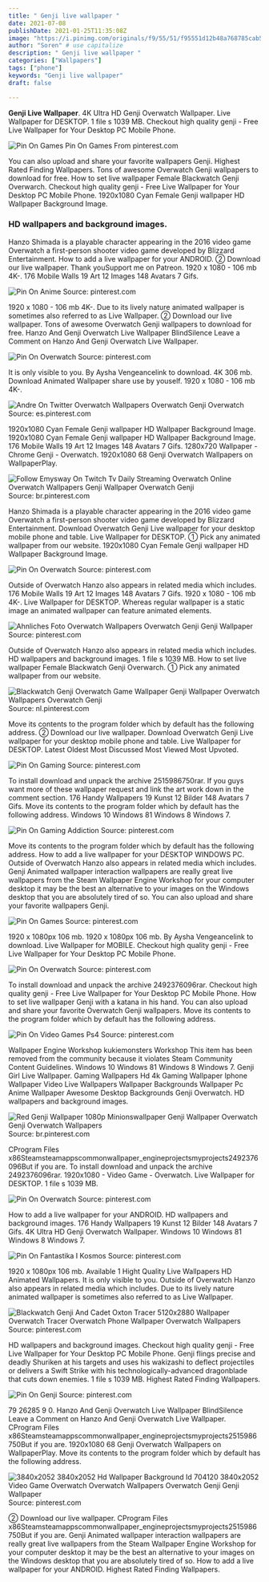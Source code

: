```yaml
---
title: " Genji live wallpaper "
date: 2021-07-08
publishDate: 2021-01-25T11:35:08Z
image: "https://i.pinimg.com/originals/f9/55/51/f95551d12b48a768785cab578f87fea1.jpg"
author: "Soren" # use capitalize
description: " Genji live wallpaper "
categories: ["Wallpapers"]
tags: ["phone"]
keywords: "Genji live wallpaper"
draft: false

---
```



**Genji Live Wallpaper**. 4K Ultra HD Genji Overwatch Wallpaper. Live Wallpaper for DESKTOP. 1 file s 1039 MB. Checkout high quality genji - Free Live Wallpaper for Your Desktop PC Mobile Phone.

![Pin On Games](https://i.pinimg.com/originals/4f/27/6a/4f276ab37fe65ca3fc7bc0d2d7fdbf2a.jpg "Pin On Games")
Pin On Games From pinterest.com


You can also upload and share your favorite wallpapers Genji. Highest Rated Finding Wallpapers. Tons of awesome Overwatch Genji wallpapers to download for free. How to set live wallpaper Female Blackwatch Genji Overwarch. Checkout high quality genji - Free Live Wallpaper for Your Desktop PC Mobile Phone. 1920x1080 Cyan Female Genji wallpaper HD Wallpaper Background Image.

### HD wallpapers and background images.

Hanzo Shimada is a playable character appearing in the 2016 video game Overwatch a first-person shooter video game developed by Blizzard Entertainment. How to add a live wallpaper for your ANDROID. ② Download our live wallpaper. Thank youSupport me on Patreon. 1920 x 1080 - 106 mb 4K-. 176 Mobile Walls 19 Art 12 Images 148 Avatars 7 Gifs.


![Pin On Anime](https://i.pinimg.com/originals/cb/8c/d5/cb8cd5b4bb383684e6e28b4b48a6871e.jpg "Pin On Anime")
Source: pinterest.com

1920 x 1080 - 106 mb 4K-. Due to its lively nature animated wallpaper is sometimes also referred to as Live Wallpaper. ② Download our live wallpaper. Tons of awesome Overwatch Genji wallpapers to download for free. Hanzo And Genji Overwatch Live Wallpaper BlindSilence Leave a Comment on Hanzo And Genji Overwatch Live Wallpaper.

![Pin On Overwatch](https://i.pinimg.com/originals/c4/55/72/c45572c74f3903174e803c8ad3801cfc.png "Pin On Overwatch")
Source: pinterest.com

It is only visible to you. By Aysha Vengeancelink to download. 4K 306 mb. Download Animated Wallpaper share use by youself. 1920 x 1080 - 106 mb 4K-.

![Andre On Twitter Overwatch Wallpapers Overwatch Genji Overwatch](https://i.pinimg.com/originals/0f/aa/61/0faa61ae35c4f8dbb00c6b3a3f659846.jpg "Andre On Twitter Overwatch Wallpapers Overwatch Genji Overwatch")
Source: es.pinterest.com

1920x1080 Cyan Female Genji wallpaper HD Wallpaper Background Image. 1920x1080 Cyan Female Genji wallpaper HD Wallpaper Background Image. 176 Mobile Walls 19 Art 12 Images 148 Avatars 7 Gifs. 1280x720 Wallpaper - Chrome Genji - Overwatch. 1920x1080 68 Genji Overwatch Wallpapers on WallpaperPlay.

![Follow Emysway On Twitch Tv Daily Streaming Overwatch Online Overwatch Wallpapers Genji Wallpaper Overwatch Genji](https://i.pinimg.com/originals/1e/cd/ea/1ecdeac1c65e712fc4bf200af2e8fb2d.jpg "Follow Emysway On Twitch Tv Daily Streaming Overwatch Online Overwatch Wallpapers Genji Wallpaper Overwatch Genji")
Source: br.pinterest.com

Hanzo Shimada is a playable character appearing in the 2016 video game Overwatch a first-person shooter video game developed by Blizzard Entertainment. Download Overwatch Genji Live wallpaper for your desktop mobile phone and table. Live Wallpaper for DESKTOP. ① Pick any animated wallpaper from our website. 1920x1080 Cyan Female Genji wallpaper HD Wallpaper Background Image.

![Pin On Overwatch](https://i.pinimg.com/originals/52/ff/d3/52ffd3f4739dbafc04b8bc610ec04a59.jpg "Pin On Overwatch")
Source: pinterest.com

Outside of Overwatch Hanzo also appears in related media which includes. 176 Mobile Walls 19 Art 12 Images 148 Avatars 7 Gifs. 1920 x 1080 - 106 mb 4K-. Live Wallpaper for DESKTOP. Whereas regular wallpaper is a static image an animated wallpaper can feature animated elements.

![Ahnliches Foto Overwatch Wallpapers Overwatch Genji Genji Wallpaper](https://i.pinimg.com/originals/8b/ea/fd/8beafd0bedfe11cb1af76c8be02bbf2e.gif "Ahnliches Foto Overwatch Wallpapers Overwatch Genji Genji Wallpaper")
Source: pinterest.com

Outside of Overwatch Hanzo also appears in related media which includes. HD wallpapers and background images. 1 file s 1039 MB. How to set live wallpaper Female Blackwatch Genji Overwarch. ① Pick any animated wallpaper from our website.

![Blackwatch Genji Overwatch Game Wallpaper Genji Wallpaper Overwatch Wallpapers Overwatch Genji](https://i.pinimg.com/originals/52/f2/c6/52f2c6e76116cbfe6b4d7b7796d4ec71.jpg "Blackwatch Genji Overwatch Game Wallpaper Genji Wallpaper Overwatch Wallpapers Overwatch Genji")
Source: nl.pinterest.com

Move its contents to the program folder which by default has the following address. ② Download our live wallpaper. Download Overwatch Genji Live wallpaper for your desktop mobile phone and table. Live Wallpaper for DESKTOP. Latest Oldest Most Discussed Most Viewed Most Upvoted.

![Pin On Gaming](https://i.pinimg.com/736x/c6/50/c9/c650c98a2564343a9a9741b558be727a.jpg "Pin On Gaming")
Source: pinterest.com

To install download and unpack the archive 2515986750rar. If you guys want more of these wallpaper request and link the art work down in the comment section. 176 Handy Wallpapers 19 Kunst 12 Bilder 148 Avatars 7 Gifs. Move its contents to the program folder which by default has the following address. Windows 10 Windows 81 Windows 8 Windows 7.

![Pin On Gaming Addiction](https://i.pinimg.com/originals/28/c5/7f/28c57fa3f0adc2f2d13e4fabbbab63c4.jpg "Pin On Gaming Addiction")
Source: pinterest.com

Move its contents to the program folder which by default has the following address. How to add a live wallpaper for your DESKTOP WINDOWS PC. Outside of Overwatch Hanzo also appears in related media which includes. Genji Animated wallpaper interaction wallpapers are really great live wallpapers from the Steam Wallpaper Engine Workshop for your computer desktop it may be the best an alternative to your images on the Windows desktop that you are absolutely tired of so. You can also upload and share your favorite wallpapers Genji.

![Pin On Games](https://i.pinimg.com/originals/4f/27/6a/4f276ab37fe65ca3fc7bc0d2d7fdbf2a.jpg "Pin On Games")
Source: pinterest.com

1920 x 1080px 106 mb. 1920 x 1080px 106 mb. By Aysha Vengeancelink to download. Live Wallpaper for MOBILE. Checkout high quality genji - Free Live Wallpaper for Your Desktop PC Mobile Phone.

![Pin On Overwatch](https://i.pinimg.com/originals/ce/6f/f2/ce6ff2da17f1c57b8cb8aaa781f5b59b.png "Pin On Overwatch")
Source: pinterest.com

To install download and unpack the archive 2492376096rar. Checkout high quality genji - Free Live Wallpaper for Your Desktop PC Mobile Phone. How to set live wallpaper Genji with a katana in his hand. You can also upload and share your favorite Overwatch Genji wallpapers. Move its contents to the program folder which by default has the following address.

![Pin On Video Games Ps4](https://i.pinimg.com/564x/82/c2/7d/82c27db7f978519de395acffb0b49e54.jpg "Pin On Video Games Ps4")
Source: pinterest.com

Wallpaper Engine Workshop kukiemonsters Workshop This item has been removed from the community because it violates Steam Community Content Guidelines. Windows 10 Windows 81 Windows 8 Windows 7. Genji Girl Live Wallpaper. Gaming Wallpapers Hd 4k Gaming Wallpaper Iphone Wallpaper Video Live Wallpapers Wallpaper Backgrounds Wallpaper Pc Anime Wallpaper Awesome Desktop Backgrounds Genji Overwatch. HD wallpapers and background images.

![Red Genji Wallpaper 1080p Minionswallpaper Genji Wallpaper Overwatch Genji Overwatch Wallpapers](https://i.pinimg.com/originals/26/11/b8/2611b8fe373cb38d60588d4757e06727.jpg "Red Genji Wallpaper 1080p Minionswallpaper Genji Wallpaper Overwatch Genji Overwatch Wallpapers")
Source: br.pinterest.com

CProgram Files x86Steamsteamappscommonwallpaper_engineprojectsmyprojects2492376096But if you are. To install download and unpack the archive 2492376096rar. 1920x1080 - Video Game - Overwatch. Live Wallpaper for DESKTOP. 1 file s 1039 MB.

![Pin On Overwatch](https://i.pinimg.com/originals/46/6d/f8/466df89e6f623c37a0eb4d3e9783caa5.jpg "Pin On Overwatch")
Source: pinterest.com

How to add a live wallpaper for your ANDROID. HD wallpapers and background images. 176 Handy Wallpapers 19 Kunst 12 Bilder 148 Avatars 7 Gifs. 4K Ultra HD Genji Overwatch Wallpaper. Windows 10 Windows 81 Windows 8 Windows 7.

![Pin On Fantastika I Kosmos](https://i.pinimg.com/originals/dd/ee/7c/ddee7c786f9b6285c171c8f32892095f.jpg "Pin On Fantastika I Kosmos")
Source: pinterest.com

1920 x 1080px 106 mb. Available 1 Hight Quality Live Wallpapers HD Animated Wallpapers. It is only visible to you. Outside of Overwatch Hanzo also appears in related media which includes. Due to its lively nature animated wallpaper is sometimes also referred to as Live Wallpaper.

![Blackwatch Genji And Cadet Oxton Tracer 5120x2880 Wallpaper Overwatch Tracer Overwatch Phone Wallpaper Overwatch Wallpapers](https://i.pinimg.com/originals/06/f6/e6/06f6e6276d0d6817fe1bf6296f5be075.jpg "Blackwatch Genji And Cadet Oxton Tracer 5120x2880 Wallpaper Overwatch Tracer Overwatch Phone Wallpaper Overwatch Wallpapers")
Source: pinterest.com

HD wallpapers and background images. Checkout high quality genji - Free Live Wallpaper for Your Desktop PC Mobile Phone. Genji flings precise and deadly Shuriken at his targets and uses his wakizashi to deflect projectiles or delivers a Swift Strike with his technologically-advanced dragonblade that cuts down enemies. 1 file s 1039 MB. Highest Rated Finding Wallpapers.

![Pin On Genji](https://i.pinimg.com/originals/8d/28/e7/8d28e7c62cab4f4a246472a40f587456.jpg "Pin On Genji")
Source: pinterest.com

79 26285 9 0. Hanzo And Genji Overwatch Live Wallpaper BlindSilence Leave a Comment on Hanzo And Genji Overwatch Live Wallpaper. CProgram Files x86Steamsteamappscommonwallpaper_engineprojectsmyprojects2515986750But if you are. 1920x1080 68 Genji Overwatch Wallpapers on WallpaperPlay. Move its contents to the program folder which by default has the following address.

![3840x2052 3840x2052 Hd Wallpaper Background Id 704120 3840x2052 Video Game Overwatch Overwatch Wallpapers Overwatch Genji Genji Wallpaper](https://i.pinimg.com/originals/f9/55/51/f95551d12b48a768785cab578f87fea1.jpg "3840x2052 3840x2052 Hd Wallpaper Background Id 704120 3840x2052 Video Game Overwatch Overwatch Wallpapers Overwatch Genji Genji Wallpaper")
Source: pinterest.com

② Download our live wallpaper. CProgram Files x86Steamsteamappscommonwallpaper_engineprojectsmyprojects2515986750But if you are. Genji Animated wallpaper interaction wallpapers are really great live wallpapers from the Steam Wallpaper Engine Workshop for your computer desktop it may be the best an alternative to your images on the Windows desktop that you are absolutely tired of so. How to add a live wallpaper for your ANDROID. Highest Rated Finding Wallpapers.

